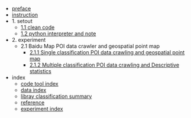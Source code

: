 * [preface](./markdown/preface.md)
* [instruction](./markdown/instruction.md)
* 1\. setout
    * [1.1 clean code](./markdown/cleanCode.md)
    * [1.2 python interpreter and note](./markdown/pythonInterpreterAndNote.md)
* 2\. experiment 
    * 2.1 Baidu Map POI data crawler and geospatial point map
        * [2.1.1 Single classification POI data crawling and geospatial point map](./notebook_code/BaiduMapPOI_collection_singleClassification.md)    
        * [2.1.2 Multiple classification POI data crawling and Descriptive statistics](./notebook_code/BaiduMapPOI_collection_multipleClassification.md) 
* index
    * [code tool index](./markdown/codeToolIdx.md)
    * [data index](./markdown/dataIdx.md)
    * [libray classification summary](./markdown/libraryClassiSummary.md)
    * [reference](./markdown/reference.md)
    * [experiment index](./markdown/experimentIdx.md)



